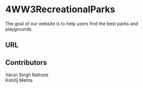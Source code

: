 # 4WW3RecreationalParks

The goal of our website is to help users find the best parks and playgrounds.

## URL

## Contributors
Varun Singh Rathore\
Kshitij Mehta
